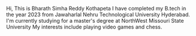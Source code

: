 
Hi, This is Bharath Simha Reddy Kothapeta
I have completed my B.tech in the year 2023 from Jawaharlal Nehru Technological University Hyderabad.
I'm currently studying for a master's degree at NorthWest Missouri State University
My interests include playing video games and chess.


<!--
**kothapetaBharathSimhaReddy/kothapetaBharathSimhaReddy** is a ✨ _special_ ✨ repository because its `README.md` (this file) appears on your GitHub profile.
